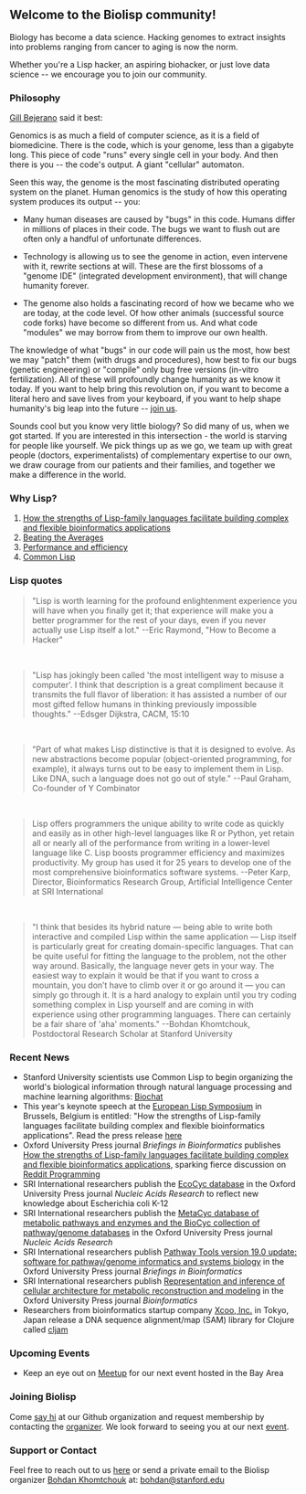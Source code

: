 ## Welcome to the Biolisp community!

Biology has become a data science.  Hacking genomes to extract insights into problems ranging from cancer to aging is now the norm.  

Whether you're a Lisp hacker, an aspiring biohacker, or just love data science -- we encourage you to join our community. 

### Philosophy

[Gill Bejerano](http://bejerano.stanford.edu/researchcs.html) said it best:

Genomics is as much a field of computer science, as it is a field of biomedicine. There is the code, which is your genome, less than a gigabyte long. This piece of code "runs" every single cell in your body. And then there is you -- the code's output. A giant "cellular" automaton.

Seen this way, the genome is the most fascinating distributed operating system on the planet. Human genomics is the study of how this operating system produces its output -- you:

- Many human diseases are caused by "bugs" in this code. Humans differ in millions of places in their code. The bugs we want to flush out are often only a handful of unfortunate differences.
 
- Technology is allowing us to see the genome in action, even intervene with it, rewrite sections at will. These are the first blossoms of a "genome IDE" (integrated development environment), that will change humanity forever.
 
- The genome also holds a fascinating record of how we became who we are today, at the code level. Of how other animals (successful source code forks) have become so different from us. And what code "modules" we may borrow from them to improve our own health.

The knowledge of what "bugs" in our code will pain us the most, how best we may "patch" them (with drugs and procedures), how best to fix our bugs (genetic engineering) or "compile" only bug free versions (in-vitro fertilization). All of these will profoundly change humanity as we know it today. If you want to help bring this revolution on, if you want to become a literal hero and save lives from your keyboard, if you want to help shape humanity's big leap into the future -- [join us](https://www.meetup.com/Stanford-Biolisp-Meetup/).

Sounds cool but you know very little biology? So did many of us, when we got started. If you are interested in this intersection - the world is starving for people like yourself. We pick things up as we go, we team up with great people (doctors, experimentalists) of complementary expertise to our own, we draw courage from our patients and their families, and together we make a difference in the world.

### Why Lisp?

1. [How the strengths of Lisp-family languages facilitate building complex and flexible bioinformatics applications](https://doi.org/10.1093/bib/bbw130)
2. [Beating the Averages](http://www.paulgraham.com/avg.html)
3. [Performance and efficiency](http://www.iaeng.org/IJCS/issues_v32/issue_4/IJCS_32_4_19.pdf)
4. [Common Lisp](http://lisp-lang.org/)

### Lisp quotes

> "Lisp is worth learning for the profound enlightenment 
> experience you will have when you finally get it; that 
> experience will make you a better programmer for the 
> rest of your days, even if you never actually use Lisp 
> itself a lot." 
> --Eric Raymond, "How to Become a Hacker"
<br />

> "Lisp has jokingly been called 'the most intelligent way 
> to misuse a computer'. I think that description is a great 
> compliment because it transmits the full flavor of liberation: 
> it has assisted a number of our most gifted fellow humans in 
> thinking previously impossible thoughts."
> --Edsger Dijkstra, CACM, 15:10 
<br />

> "Part of what makes Lisp distinctive is that it is designed 
> to evolve. As new abstractions become popular (object-oriented 
> programming, for example), it always turns out to be easy to 
> implement them in Lisp. Like DNA, such a language does not 
> go out of style."
> --Paul Graham, Co-founder of Y Combinator
<br />

> Lisp offers programmers the unique ability to write code as quickly 
> and easily as in other high-level languages like R or Python, yet 
> retain all or nearly all of the performance from writing in a lower-level 
> language like C.  Lisp boosts programmer efficiency and maximizes 
> productivity. My group has used it for 25 years to develop one of the most 
> comprehensive bioinformatics software systems.
> --Peter Karp, Director, Bioinformatics Research Group, Artificial Intelligence Center
> at SRI International
<br />

> "I think that besides its hybrid nature — being able to write both 
> interactive and compiled Lisp within the same application — Lisp 
> itself is particularly great for creating domain-specific languages.
> That can be quite useful for fitting the language to the problem, 
> not the other way around. Basically, the language never gets in your 
> way. The easiest way to explain it would be that if you want to cross 
> a mountain, you don’t have to climb over it or go around it — you can 
> simply go through it. It is a hard analogy to explain until you try 
> coding something complex in Lisp yourself and are coming in with 
> experience using other programming languages. There can certainly be 
> a fair share of 'aha' moments."
> --Bohdan Khomtchouk, Postdoctoral Research Scholar at Stanford University

### Recent News

- Stanford University scientists use Common Lisp to begin organizing the world's biological information through natural language processing and machine learning algorithms: [Biochat](https://github.com/Bohdan-Khomtchouk/Biochat)
- This year's keynote speech at the [European Lisp Symposium](http://european-lisp-symposium.org/2017/index.html) in Brussels, Belgium is entitled: "How the strengths of Lisp-family languages facilitate building complex and flexible bioinformatics applications".  Read the press release [here](http://med.miami.edu/news/miller-school-researchers-help-push-the-limits-of-programming-languages-in-)
- Oxford University Press journal _Briefings in Bioinformatics_ publishes [How the strengths of Lisp-family languages facilitate building complex and flexible bioinformatics applications](https://doi.org/10.1093/bib/bbw130), sparking fierce discussion on [Reddit Programming](https://www.reddit.com/r/programming/comments/5n2gdw/how_the_strengths_of_lispfamily_languages/)
- SRI International researchers publish the [EcoCyc database](https://www.ncbi.nlm.nih.gov/pubmed/27899573) in the Oxford University Press journal _Nucleic Acids Research_ to reflect new knowledge about Escherichia coli K-12
- SRI International researchers publish the [MetaCyc database of metabolic pathways and enzymes and the BioCyc collection of pathway/genome databases](https://www.ncbi.nlm.nih.gov/pubmed/26527732) in the Oxford University Press journal _Nucleic Acids Research_
- SRI International researchers publish [Pathway Tools version 19.0 update: software for pathway/genome informatics and systems biology](https://www.ncbi.nlm.nih.gov/pubmed/26454094) in the Oxford University Press journal _Briefings in Bioinformatics_
- SRI International researchers publish [Representation and inference of cellular architecture for metabolic reconstruction and modeling](https://www.ncbi.nlm.nih.gov/pubmed/26628588) in the Oxford University Press journal _Bioinformatics_
- Researchers from bioinformatics startup company [Xcoo, Inc.](https://xcoo.jp/) in Tokyo, Japan release a DNA sequence alignment/map (SAM) library for Clojure called [cljam](https://scfbm.biomedcentral.com/articles/10.1186/s13029-016-0058-6)

### Upcoming Events

- Keep an eye out on [Meetup](https://www.meetup.com/Stanford-Biolisp-Meetup/) for our next event hosted in the Bay Area

### Joining Biolisp

Come [say hi](https://github.com/biolisp) at our Github organization and request membership by contacting the [organizer](https://github.com/Bohdan-Khomtchouk).  We look forward to seeing you at our next [event](https://www.meetup.com/Stanford-Biolisp-Meetup/). 

### Support or Contact

Feel free to reach out to us [here](https://github.com/biolisp/biolisp.github.io/issues) or send a private email to the Biolisp organizer [Bohdan Khomtchouk](http://bohdankhomtchouk.com/) at: bohdan@stanford.edu
